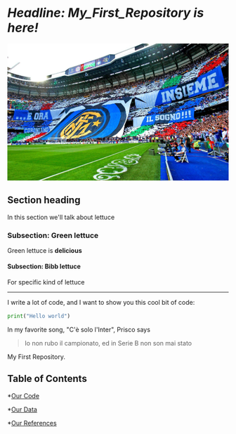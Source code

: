 # *Headline: My_First_Repository is here!*

![Inter-Coreografia](images/Inter-Coreografia.jpg)

## Section heading
In this section we'll talk about lettuce 

### Subsection: Green lettuce 
Green lettuce is **delicious**

#### Subsection: Bibb lettuce
For specific kind of lettuce

---

I write a lot of code, and I want to show you this cool bit of code:

```python
print("Hello world")
```

In my favorite song, "C'è solo l'Inter", Prisco says 

> Io non rubo il campionato, ed in Serie B non son mai stato

My First Repository.

## Table of Contents
*[Our Code](code)

*[Our Data](data)

*[Our References](references)


